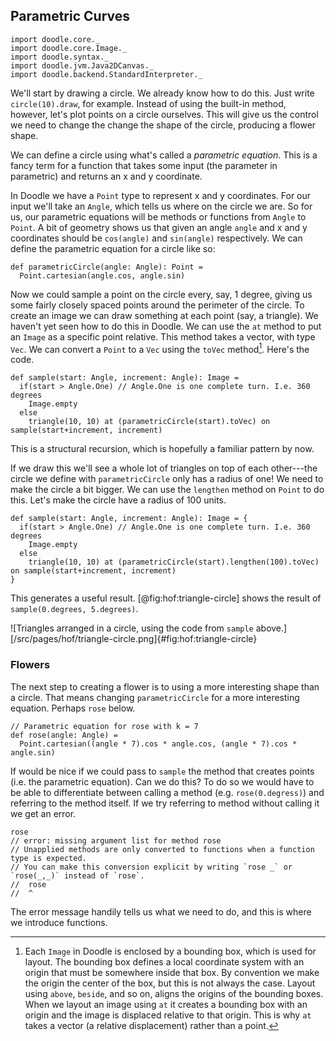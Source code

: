 ## Parametric Curves

```tut:invisible
import doodle.core._
import doodle.core.Image._
import doodle.syntax._
import doodle.jvm.Java2DCanvas._
import doodle.backend.StandardInterpreter._
```

We'll start by drawing a circle. We already know how to do this. Just write `circle(10).draw`, for example. Instead of using the built-in method, however, let's plot points on a circle ourselves. This will give us the control we need to change the change the shape of the circle, producing a flower shape.

We can define a circle using what's called a *parametric equation*. This is a fancy term for a function that takes some input (the parameter in parametric) and returns an x and y coordinate. 

In Doodle we have a `Point` type to represent x and y coordinates. For our input we'll take an `Angle`, which tells us where on the circle we are. So for us, our parametric equations will be methods or functions from `Angle` to `Point`. A bit of geometry shows us that given an angle `angle` and x and y coordinates should be `cos(angle)` and `sin(angle)` respectively. We can define the parametric equation for a circle like so:

```tut:book
def parametricCircle(angle: Angle): Point =
  Point.cartesian(angle.cos, angle.sin)
```

Now we could sample a point on the circle every, say, 1 degree, giving us some fairly closely spaced points around the perimeter of the circle. To create an image we can draw something at each point (say, a triangle). We haven't yet seen how to do this in Doodle. We can use the `at` method to put an `Image` as a specific point relative. This method takes a vector, with type `Vec`. We can convert a `Point` to a `Vec` using the `toVec` method[^at-layout]. Here's the code.

[^at-layout]: Each `Image` in Doodle is enclosed by a bounding box, which is used for layout. The bounding box defines a local coordinate system with an origin that must be somewhere inside that box. By convention we make the origin the center of the box, but this is not always the case. Layout using `above`, `beside`, and so on, aligns the origins of the bounding boxes. When we layout an image using `at` it creates a bounding box with an origin and the image is displaced relative to that origin. This is why `at` takes a vector (a relative displacement) rather than a point.

```tut:book
def sample(start: Angle, increment: Angle): Image =
  if(start > Angle.One) // Angle.One is one complete turn. I.e. 360 degrees
    Image.empty
  else
    triangle(10, 10) at (parametricCircle(start).toVec) on sample(start+increment, increment)
```

This is a structural recursion, which is hopefully a familiar pattern by now.

If we draw this we'll see a whole lot of triangles on top of each other---the circle we define with `parametricCircle` only has a radius of one! We need to make the circle a bit bigger. We can use the `lengthen` method on `Point` to do this. Let's make the circle have a radius of 100 units.

```tut:book
def sample(start: Angle, increment: Angle): Image = {
  if(start > Angle.One) // Angle.One is one complete turn. I.e. 360 degrees
    Image.empty
  else
    triangle(10, 10) at (parametricCircle(start).lengthen(100).toVec) on sample(start+increment, increment)
}
```

This generates a useful result. [@fig:hof:triangle-circle] shows the result of `sample(0.degrees, 5.degrees)`.

![Triangles arranged in a circle, using the code from `sample` above.][/src/pages/hof/triangle-circle.png]{#fig:hof:triangle-circle}

### Flowers

The next step to creating a flower is to using a more interesting shape than a circle. That means changing `parametricCircle` for a more interesting equation. Perhaps `rose` below.

```tut:book
// Parametric equation for rose with k = 7
def rose(angle: Angle) =
  Point.cartesian((angle * 7).cos * angle.cos, (angle * 7).cos * angle.sin)
```

If would be nice if we could pass to `sample` the method that creates points (i.e. the parametric equation). Can we do this? To do so we would have to be able to differentiate between calling a method (e.g. `rose(0.degress)`) and referring to the method itself. If we try referring to method without calling it we get an error.

```tut:fail
rose
// error: missing argument list for method rose
// Unapplied methods are only converted to functions when a function type is expected.
// You can make this conversion explicit by writing `rose _` or `rose(_,_)` instead of `rose`.
//  rose
//  ^
```

The error message handily tells us what we need to do, and this is where we introduce functions.
